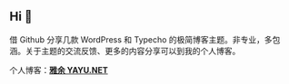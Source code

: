 ## Hi 👋

借 Github 分享几款 WordPress 和 Typecho 的极简博客主题。非专业，多包涵。关于主题的交流反馈、更多的内容分享可以到我的个人博客。

个人博客：**<a href="https://yayu.net/">雅余 YAYU.NET</a>**

<!--
**imjeff/imjeff** is a ✨ _special_ ✨ repository because its `README.md` (this file) appears on your GitHub profile.

Here are some ideas to get you started:

- 🔭 I’m currently working on ...
- 🌱 I’m currently learning ...
- 👯 I’m looking to collaborate on ...
- 🤔 I’m looking for help with ...
- 💬 Ask me about ...
- 📫 How to reach me: ...
- 😄 Pronouns: ...
- ⚡ Fun fact: ...
-->
